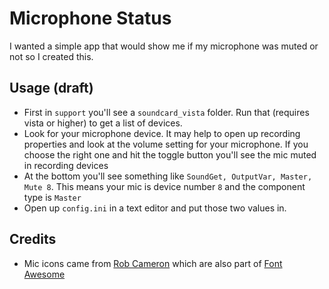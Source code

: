 Microphone Status
=================

I wanted a simple app that would show me if my microphone was muted or not so I created this.

Usage (draft)
-----

* First in `support` you'll see a `soundcard_vista` folder. Run that (requires vista or higher) to get a list of devices.
* Look for your microphone device. It may help to open up recording properties and look at the volume setting for your microphone. If you choose the right one and hit the toggle button you'll see the mic muted in recording devices
* At the bottom you'll see something like `SoundGet, OutputVar, Master, Mute 8`. This means your mic is device number `8` and the component type is `Master`
* Open up `config.ini` in a text editor and put those two values in.

Credits
-------

* Mic icons came from [Rob Cameron](http://ridingtheclutch.com/post/50426862116/a-couple-of-my-icons-make-it-into-font-awesome) which are also part of [Font Awesome](http://fortawesome.github.io/Font-Awesome/icons/)
